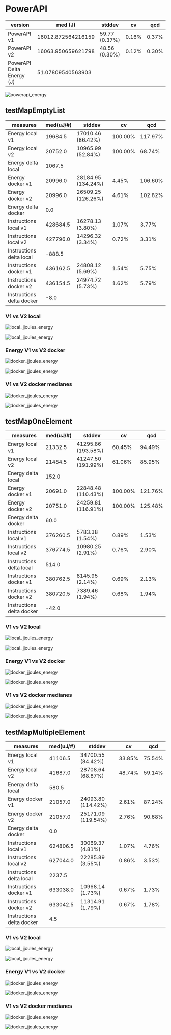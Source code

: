 # PowerAPI
| version | med (J) | stddev | cv | qcd |
| --- | --- | --- | --- | --- |
| PowerAPI v1 | 16012.872564216159 | 59.77 (0.37%) | 0.16% | 0.37% |
| PowerAPI v2 | 16063.950659621798 | 48.56 (0.30%) | 0.12% | 0.30% |
| PowerAPI Delta Energy (J) | 51.07809540563903 |


![powerapi_energy](pictures/powerapi_energy.png)
## testMapEmptyList

| measures | med(uJ/#) | stddev | cv | qcd |
| --- | --- | --- | --- | --- |
| Energy local v1 | 19684.5 | 17010.46 (86.42%) | 100.00% | 117.97% |
| Energy local v2 | 20752.0 | 10965.99 (52.84%) | 100.00% | 68.74% |
| Energy delta local | 1067.5 |
| Energy docker v1 | 20996.0 | 28184.95 (134.24%) | 4.45% | 106.60% |
| Energy docker v2 | 20996.0 | 26509.25 (126.26%) | 4.61% | 102.82% |
| Energy delta docker | 0.0 |
| Instructions local v1 | 428684.5 | 16278.13 (3.80%) | 1.07% | 3.77% |
| Instructions local v2 | 427796.0 | 14296.32 (3.34%) | 0.72% | 3.31% |
| Instructions delta local | -888.5 |
| Instructions docker v1 | 436162.5 | 24808.12 (5.69%) | 1.54% | 5.75% |
| Instructions docker v2 | 436154.5 | 24974.72 (5.73%) | 1.62% | 5.79% |
| Instructions delta docker | -8.0 |


### V1 vs V2 local

![local_jjoules_energy](pictures/testMapEmptyList_local_jjoules_energy.png)


![local_jjoules_energy](pictures/testMapEmptyList_local_jjoules_instructions.png)


### Energy V1 vs V2 docker

![docker_jjoules_energy](pictures/testMapEmptyList_docker_jjoules_energy.png)


![docker_jjoules_energy](pictures/testMapEmptyList_docker_jjoules_instructions.png)


### V1 vs V2 docker medianes

![docker_jjoules_energy](pictures/testMapEmptyList_docker_jjoules_energy_medianes.png)


![docker_jjoules_energy](pictures/testMapEmptyList_docker_jjoules_instructions_medianes.png)


## testMapOneElement

| measures | med(uJ/#) | stddev | cv | qcd |
| --- | --- | --- | --- | --- |
| Energy local v1 | 21332.5 | 41295.86 (193.58%) | 60.45% | 94.49% |
| Energy local v2 | 21484.5 | 41247.50 (191.99%) | 61.06% | 85.95% |
| Energy delta local | 152.0 |
| Energy docker v1 | 20691.0 | 22848.48 (110.43%) | 100.00% | 121.76% |
| Energy docker v2 | 20751.0 | 24259.81 (116.91%) | 100.00% | 125.48% |
| Energy delta docker | 60.0 |
| Instructions local v1 | 376260.5 | 5783.38 (1.54%) | 0.89% | 1.53% |
| Instructions local v2 | 376774.5 | 10980.25 (2.91%) | 0.76% | 2.90% |
| Instructions delta local | 514.0 |
| Instructions docker v1 | 380762.5 | 8145.95 (2.14%) | 0.69% | 2.13% |
| Instructions docker v2 | 380720.5 | 7389.46 (1.94%) | 0.68% | 1.94% |
| Instructions delta docker | -42.0 |


### V1 vs V2 local

![local_jjoules_energy](pictures/testMapOneElement_local_jjoules_energy.png)


![local_jjoules_energy](pictures/testMapOneElement_local_jjoules_instructions.png)


### Energy V1 vs V2 docker

![docker_jjoules_energy](pictures/testMapOneElement_docker_jjoules_energy.png)


![docker_jjoules_energy](pictures/testMapOneElement_docker_jjoules_instructions.png)


### V1 vs V2 docker medianes

![docker_jjoules_energy](pictures/testMapOneElement_docker_jjoules_energy_medianes.png)


![docker_jjoules_energy](pictures/testMapOneElement_docker_jjoules_instructions_medianes.png)


## testMapMultipleElement

| measures | med(uJ/#) | stddev | cv | qcd |
| --- | --- | --- | --- | --- |
| Energy local v1 | 41106.5 | 34700.55 (84.42%) | 33.85% | 75.54% |
| Energy local v2 | 41687.0 | 28708.64 (68.87%) | 48.74% | 59.14% |
| Energy delta local | 580.5 |
| Energy docker v1 | 21057.0 | 24093.80 (114.42%) | 2.61% | 87.24% |
| Energy docker v2 | 21057.0 | 25171.09 (119.54%) | 2.76% | 90.68% |
| Energy delta docker | 0.0 |
| Instructions local v1 | 624806.5 | 30069.37 (4.81%) | 1.07% | 4.76% |
| Instructions local v2 | 627044.0 | 22285.89 (3.55%) | 0.86% | 3.53% |
| Instructions delta local | 2237.5 |
| Instructions docker v1 | 633038.0 | 10968.14 (1.73%) | 0.67% | 1.73% |
| Instructions docker v2 | 633042.5 | 11314.91 (1.79%) | 0.67% | 1.78% |
| Instructions delta docker | 4.5 |


### V1 vs V2 local

![local_jjoules_energy](pictures/testMapMultipleElement_local_jjoules_energy.png)


![local_jjoules_energy](pictures/testMapMultipleElement_local_jjoules_instructions.png)


### Energy V1 vs V2 docker

![docker_jjoules_energy](pictures/testMapMultipleElement_docker_jjoules_energy.png)


![docker_jjoules_energy](pictures/testMapMultipleElement_docker_jjoules_instructions.png)


### V1 vs V2 docker medianes

![docker_jjoules_energy](pictures/testMapMultipleElement_docker_jjoules_energy_medianes.png)


![docker_jjoules_energy](pictures/testMapMultipleElement_docker_jjoules_instructions_medianes.png)


